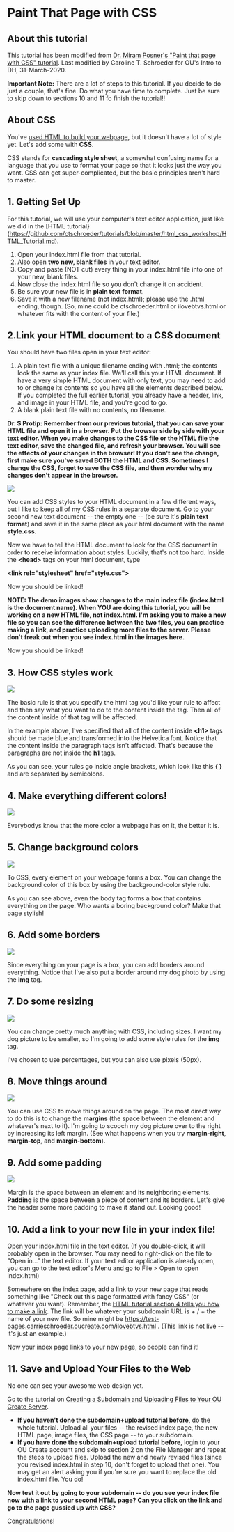 # Paint That Page with CSS

## About this tutorial

This tutorial has been modified from [Dr. Miram Posner's "Paint that page with CSS" tutorial](https://github.com/miriamposner/html_css_workshop). Last modified by Caroline T. Schroeder for OU's Intro to DH, 31-March-2020.

**Important Note:** There are a lot of steps to this tutorial.  If you decide to do just a couple, that's fine.  Do what you have time to complete. Just be sure to skip down to sections 10 and 11 fo finish the tutorial!!

## About CSS

You've [used HTML to build your webpage](https://github.com/ctschroeder/tutorials/blob/master/html_css_workshop/HTML_Tutorial.md), but it doesn't have a lot of
style yet. Let's add some with **CSS**.

CSS stands for **cascading style sheet**, a somewhat confusing name for
a language that you use to format your page so that it looks just the
way you want. CSS can get super-complicated, but the basic principles
aren't hard to master.

## 1. Getting Set Up

For this tutorial, we will use your computer's text editor application, just like we did in the [HTML tutorial}(https://github.com/ctschroeder/tutorials/blob/master/html_css_workshop/HTML_Tutorial.md).

1. Open your index.html file from that tutorial.  
2. Also open **two new, blank files** in your text editor.
3. Copy and paste (NOT cut) every thing in your index.html file into one of your new, blank files.
4. Now close the index.html file so you don't change it on accident.
5. Be sure your new file is in **plain text format**. 
6. Save it with a new filename (not index.html); please use the .html ending, though. (So, mine could be ctschroeder.html or ilovebtvs.html or whatever fits with the content of your file.)

## 2.Link your HTML document to a CSS document

You should have two files open in your text editor:

  1. A plain text file with a unique filename ending with .html; the contents look the same as your index file.  We'll call this your HTML document.  If have a very simple HTML document with only text, you may need to add to or change its contents so you have all the elements described below.  If you completed the full earlier tutorial, you already have a header, link, and image in your HTML file, and you're good to go.
  2. A blank plain text file with no contents, no filename.
  
**Dr. S Protip:  Remember from our previous tutorial, that you can save your HTML file and open it in a browser. Put the browser side by side with your text editor. When you make changes to the CSS file or the HTML file the text editor, save the changed file, and refresh your browser. You will see the effects of your changes in the browser!  If you don't see the change, first make sure you've saved BOTH the HTML and CSS. Sometimes I change the CSS, forget to save the CSS file, and then wonder why my changes don't appear in the browser.**

![](css1_images/media/ssimage1.png)

You can add CSS styles to your HTML document in a few different ways,
but I like to keep all of my CSS rules in a separate document. Go to your second
new text document -- the empty one -- (be sure it's **plain text format**) and save it in
the same place as your html document with the name **style.css**.

Now we have to tell the HTML document to look for the CSS document in
order to receive information about styles. Luckily, that's not too hard.
Inside the **&lt;head&gt;** tags on your html document, type

**&lt;link rel="stylesheet" href="style.css"&gt;**

Now you should be linked!

**NOTE: The demo images show changes to the main index file (index.html is the document name). When YOU are doing this tutorial, you will be working on a new HTML file, not index.html. I'm asking you to make a new file so you can see the difference between the two files, you can practice making a link, and practice uploading more files to the server.  Please don't freak out when you see index.html in the images here.**

Now you should be linked!

## 3. How CSS styles work

![](css1_images/media/ssimage2.png)

The basic rule is that you specify the html tag you'd like your rule to
affect and then say what you want to do to the content inside the tag.
Then all of the content inside of that tag will be affected.

In the example above, I've specified that all of the content inside
**&lt;h1&gt;** tags should be made blue and transformed into the
Helvetica font. Notice that the content inside the paragraph tags isn't
affected. That's because the paragraphs are not inside the **h1** tags.

As you can see, your rules go inside angle brackets, which look like
this **{ }** and are separated by semicolons.

## 4. Make everything different colors!

![](css1_images/media/ssimage3.png)

Everybodys know that the more color a webpage has on it, the better it
is.

## 5. Change background colors

![](css1_images/media/ssimage4.png)

To CSS, every element on your webpage forms a box. You can change the
background color of this box by using the background-color style rule.

As you can see above, even the body tag forms a box that contains
everything on the page. Who wants a boring background color? Make that
page stylish!

## 6. Add some borders

![](css1_images/media/ssimage5.png)

Since everything on your page is a box, you can add borders around
everything. Notice that I've also put a border around my dog photo by
using the **img** tag.

## 7. Do some resizing

![](css1_images/media/ssimage6.png)

You can change pretty much anything with CSS, including sizes. I want my
dog picture to be smaller, so I'm going to add some style rules for the
**img** tag.

I've chosen to use percentages, but you can also use pixels (50px).

## 8. Move things around

![](css1_images/media/ssimage7.png)

You can use CSS to move things around on the page. The most direct way
to do this is to change the **margins** (the space between the element
and whatever's next to it). I'm going to scooch my dog picture over to
the right by increasing its left margin. (See what happens when you try
**margin-right**, **margin-top**, and **margin-bottom**).

## 9. Add some padding

![](css1_images/media/ssimage8.png)

Margin is the space between an element and its neighboring elements.
**Padding** is the space between a piece of content and its borders.
Let's give the header some more padding to make it stand out. Looking
good!

## 10. Add a link to your new file in your index file!

Open your index.html file in the text editor. (If you double-click, it will probably open in the browser.  You may need to right-click on the file to "Open in..." the text editor.  If your text editor application is already open, you can go to the text editor's Menu and go to File > Open to open index.html)

Somewhere on the index page, add a link to your new page that reads something like "Check out this page formatted with fancy CSS" (or whatever you want).  Remember, the [HTML tutorial section 4 tells you how to make a link](https://github.com/ctschroeder/tutorials/blob/master/html_css_workshop/HTML_Tutorial.md).  The link will be whatever your subdomain URL is + / + the name of your new file.  So mine might be https://test-pages.carrieschroeder.oucreate.com/ilovebtvs.html . (This link is not live -- it's just an example.)

Now your index page links to your new page, so people can find it!

## 11. Save and Upload Your Files to the Web

No one can see your awesome web design yet.  

Go to the tutorial on [Creating a Subdomain and Uploading Files to Your OU Create Server](https://github.com/ctschroeder/tutorials/blob/master/html_css_workshop/upload-file-OUCreate.md).
  - **If you haven't done the subdomain+upload tutorial before**, do the whole tutorial.  Upload all your files -- the revised index page, the new HTML page, image files, the CSS page -- to your subdomain.
  - **If you have done the subdomain+upload tutorial before**, login to your OU Create account and skip to section 2 on the File Manager and repeat the steps to upload files. Upload the new and newly revised files (since you revised index.html in step 10, don't forget to upload that one). You may get an alert asking you if you're sure you want to replace the old index.html file.  You do!
  
**Now test it out by going to your subdomain -- do you see your index file now with a link to your second HTML page?  Can you click on the link and go to the page gussied up with CSS?**

Congratulations!
